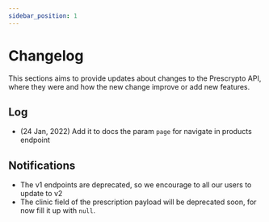 ```yaml
---
sidebar_position: 1
---
```


# Changelog

This sections aims to provide updates about changes to the Prescrypto API, where they were and how the new change improve or add new features.

## Log

- (24 Jan, 2022) Add it to docs the param `page` for navigate in products endpoint



## Notifications

- The v1 endpoints are deprecated, so we encourage to all our users to update to v2
- The clinic field of the prescription payload will be deprecated soon, for now fill it up with `null`.



